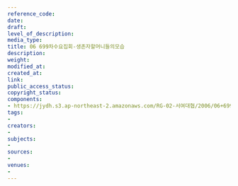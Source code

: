 ```yaml
---
reference_code: 
date: 
draft: 
level_of_description: 
media_type: 
title: 06 699차수요집회-생존자할머니들의모습
description: 
weight: 
modified_at: 
created_at: 
link: 
public_access_status: 
copyright_status: 
components:
- https://jydh.s3.ap-northeast-2.amazonaws.com/RG-02-서여대협/2006/06+699차수요집회-생존자할머니들의모습.jpg
tags:
- 
creators:
- 
subjects:
- 
sources:
- 
venues:
- 
---
```

